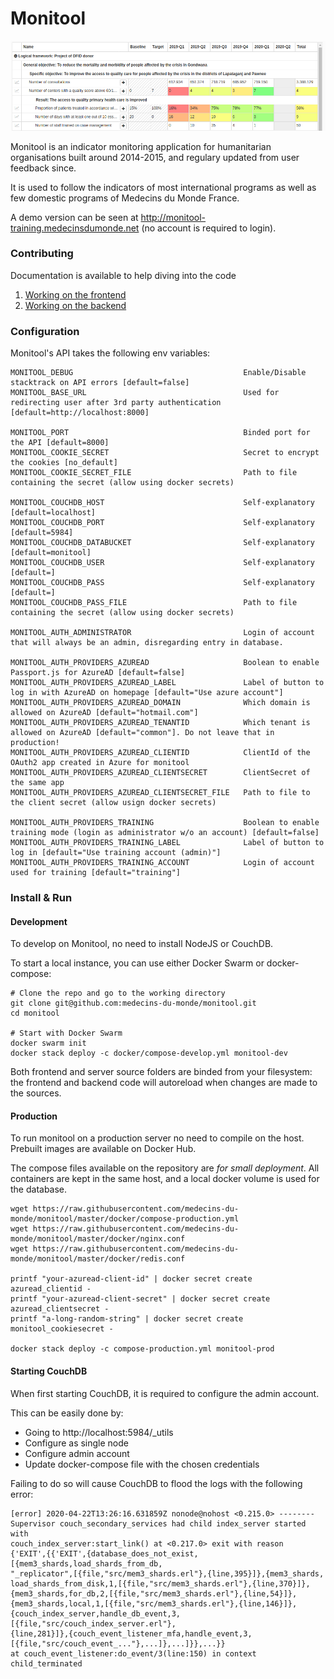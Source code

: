 # Monitool

![Preview](./documentation/monitool-preview.png)

Monitool is an indicator monitoring application for humanitarian organisations built around 2014-2015, and regulary updated from user feedback since.

It is used to follow the indicators of most international programs as well as few domestic programs of Medecins du Monde France.

A demo version can be seen at http://monitool-training.medecinsdumonde.net (no account is required to login).


### Contributing

Documentation is available to help diving into the code

1. [Working on the frontend](./documentation/01-frontend.md)
2. [Working on the backend](./documentation/02-backend.md)


### Configuration

Monitool's API takes the following env variables:

```
MONITOOL_DEBUG                                      Enable/Disable stacktrack on API errors [default=false]
MONITOOL_BASE_URL                                   Used for redirecting user after 3rd party authentication [default=http://localhost:8000]

MONITOOL_PORT                                       Binded port for the API [default=8000]
MONITOOL_COOKIE_SECRET                              Secret to encrypt the cookies [no_default]
MONITOOL_COOKIE_SECRET_FILE                         Path to file containing the secret (allow using docker secrets)

MONITOOL_COUCHDB_HOST                               Self-explanatory [default=localhost]
MONITOOL_COUCHDB_PORT                               Self-explanatory [default=5984]
MONITOOL_COUCHDB_DATABUCKET                         Self-explanatory [default=monitool]
MONITOOL_COUCHDB_USER                               Self-explanatory [default=]
MONITOOL_COUCHDB_PASS                               Self-explanatory [default=]
MONITOOL_COUCHDB_PASS_FILE                          Path to file containing the secret (allow using docker secrets)

MONITOOL_AUTH_ADMINISTRATOR                         Login of account that will always be an admin, disregarding entry in database.

MONITOOL_AUTH_PROVIDERS_AZUREAD                     Boolean to enable Passport.js for AzureAD [default=false]
MONITOOL_AUTH_PROVIDERS_AZUREAD_LABEL               Label of button to log in with AzureAD on homepage [default="Use azure account"]
MONITOOL_AUTH_PROVIDERS_AZUREAD_DOMAIN              Which domain is allowed on AzureAD [default="hotmail.com"]
MONITOOL_AUTH_PROVIDERS_AZUREAD_TENANTID            Which tenant is allowed on AzureAD [default="common"]. Do not leave that in production!
MONITOOL_AUTH_PROVIDERS_AZUREAD_CLIENTID            ClientId of the OAuth2 app created in Azure for monitool
MONITOOL_AUTH_PROVIDERS_AZUREAD_CLIENTSECRET        ClientSecret of the same app
MONITOOL_AUTH_PROVIDERS_AZUREAD_CLIENTSECRET_FILE   Path to file to the client secret (allow usign docker secrets)

MONITOOL_AUTH_PROVIDERS_TRAINING                    Boolean to enable training mode (login as administrator w/o an account) [default=false]
MONITOOL_AUTH_PROVIDERS_TRAINING_LABEL              Label of button to log in [default="Use training account (admin)"]
MONITOOL_AUTH_PROVIDERS_TRAINING_ACCOUNT            Login of account used for training [default="training"]
```

### Install & Run

#### Development

To develop on Monitool, no need to install NodeJS or CouchDB.

To start a local instance, you can use either Docker Swarm or docker-compose:

```
# Clone the repo and go to the working directory
git clone git@github.com:medecins-du-monde/monitool.git
cd monitool

# Start with Docker Swarm
docker swarm init
docker stack deploy -c docker/compose-develop.yml monitool-dev
```

Both frontend and server source folders are binded from your filesystem: the frontend and backend code will autoreload when changes are made to the sources.

#### Production

To run monitool on a production server no need to compile on the host.
Prebuilt images are available on Docker Hub.

The compose files available on the repository are *for small deployment*.
All containers are kept in the same host, and a local docker volume is used for the database.

```
wget https://raw.githubusercontent.com/medecins-du-monde/monitool/master/docker/compose-production.yml
wget https://raw.githubusercontent.com/medecins-du-monde/monitool/master/docker/nginx.conf
wget https://raw.githubusercontent.com/medecins-du-monde/monitool/master/docker/redis.conf

printf "your-azuread-client-id" | docker secret create azuread_clientid -
printf "your-azuread-client-secret" | docker secret create azuread_clientsecret -
printf "a-long-random-string" | docker secret create monitool_cookiesecret -

docker stack deploy -c compose-production.yml monitool-prod
```


#### Starting CouchDB

When first starting CouchDB, it is required to configure the admin account.

This can be easily done by:
- Going to http://localhost:5984/_utils
- Configure as single node
- Configure admin account
- Update docker-compose file with the chosen credentials

Failing to do so will cause CouchDB to flood the logs with the following error:

```
[error] 2020-04-22T13:26:16.631859Z nonode@nohost <0.215.0> --------
Supervisor couch_secondary_services had child index_server started with
couch_index_server:start_link() at <0.217.0> exit with reason
{'EXIT',{{'EXIT',{database_does_not_exist,[{mem3_shards,load_shards_from_db,
"_replicator",[{file,"src/mem3_shards.erl"},{line,395}]},{mem3_shards,
load_shards_from_disk,1,[{file,"src/mem3_shards.erl"},{line,370}]},
{mem3_shards,for_db,2,[{file,"src/mem3_shards.erl"},{line,54}]},
{mem3_shards,local,1,[{file,"src/mem3_shards.erl"},{line,146}]},
{couch_index_server,handle_db_event,3,[{file,"src/couch_index_server.erl"},
{line,281}]},{couch_event_listener_mfa,handle_event,3,
[{file,"src/couch_event_..."},...]},...]}},...}} 
at couch_event_listener:do_event/3(line:150) in context child_terminated
```
